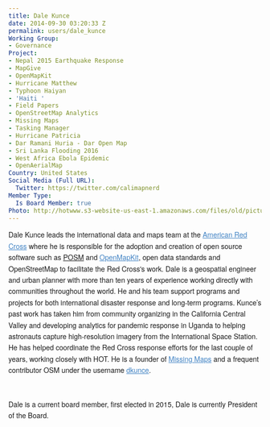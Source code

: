 ```yaml
---
title: Dale Kunce
date: 2014-09-30 03:20:33 Z
permalink: users/dale_kunce
Working Group:
- Governance
Project:
- Nepal 2015 Earthquake Response
- MapGive
- OpenMapKit
- Hurricane Matthew
- Typhoon Haiyan
- 'Haiti '
- Field Papers
- OpenStreetMap Analytics
- Missing Maps
- Tasking Manager
- Hurricane Patricia
- Dar Ramani Huria - Dar Open Map
- Sri Lanka Flooding 2016
- West Africa Ebola Epidemic
- OpenAerialMap
Country: United States
Social Media (Full URL):
  Twitter: https://twitter.com/calimapnerd
Member Type:
  Is Board Member: true
Photo: http://hotwww.s3-website-us-east-1.amazonaws.com/files/old/pictures/picture-210-1518189300.jpg
---
```


<p><span style="font-family: 'Helvetica Neue', Helvetica, sans-serif; font-size: 14px; line-height: 22.3999996185303px;">Dale Kunce leads the international data and maps team at the&nbsp;</span><a style="box-sizing: border-box; color: #4183c4; cursor: pointer; font-family: 'Helvetica Neue', Helvetica, sans-serif; font-size: 14px; line-height: 22.3999996185303px; background-image: initial; background-attachment: initial; background-size: initial; background-origin: initial; background-clip: initial; background-position: initial; background-repeat: initial;" href="http://redcross.org">American Red Cross</a><span style="font-family: 'Helvetica Neue', Helvetica, sans-serif; font-size: 14px; line-height: 22.3999996185303px;">&nbsp;where he is responsible for the adoption and creation of open source software such as <a title="posm" href="http://posm.io">POSM</a> and&nbsp;</span><a style="box-sizing: border-box; color: #4183c4; cursor: pointer; font-family: 'Helvetica Neue', Helvetica, sans-serif; font-size: 14px; line-height: 22.3999996185303px; background-image: initial; background-attachment: initial; background-size: initial; background-origin: initial; background-clip: initial; background-position: initial; background-repeat: initial;" href="http://github.com/americanredcross/openmapkit">OpenMapKit</a><span style="font-family: 'Helvetica Neue', Helvetica, sans-serif; font-size: 14px; line-height: 22.3999996185303px;">, open data standards and OpenStreetMap to facilitate the Red Cross's work. Dale is a geospatial engineer and urban planner with more than ten years of experience working directly with communities throughout the world. He and his team support programs and projects for both international disaster response and long-term programs. Kunce’s past work has taken him from community organizing in the California Central Valley and developing analytics for pandemic response in Uganda to helping astronauts capture high-resolution imagery from the International Space Station. He has helped coordinate the Red Cross response efforts for the last couple of years, working closely with HOT. He is a founder of&nbsp;</span><a style="box-sizing: border-box; color: #4183c4; cursor: pointer; font-family: 'Helvetica Neue', Helvetica, sans-serif; font-size: 14px; line-height: 22.3999996185303px; background-image: initial; background-attachment: initial; background-size: initial; background-origin: initial; background-clip: initial; background-position: initial; background-repeat: initial;" href="http://missingmaps.org">Missing Maps</a><span style="font-family: 'Helvetica Neue', Helvetica, sans-serif; font-size: 14px; line-height: 22.3999996185303px;">&nbsp;and a frequent contributor OSM under the username&nbsp;</span><a style="box-sizing: border-box; color: #4183c4; cursor: pointer; font-family: 'Helvetica Neue', Helvetica, sans-serif; font-size: 14px; line-height: 22.3999996185303px; background-image: initial; background-attachment: initial; background-size: initial; background-origin: initial; background-clip: initial; background-position: initial; background-repeat: initial;" href="http://www.openstreetmap.org/user/dkunce">dkunce</a><span style="font-family: 'Helvetica Neue', Helvetica, sans-serif; font-size: 14px; line-height: 22.3999996185303px;">. </span></p><p>&nbsp;</p><p><span style="font-family: 'Helvetica Neue', Helvetica, sans-serif; font-size: 14px; line-height: 22.3999996185303px;">Dale is a current board member, first elected in 2015, Dale is currently President of the Board.</span></p>
